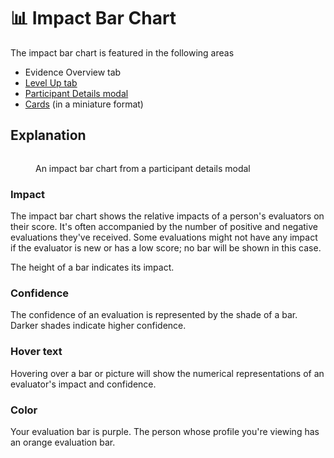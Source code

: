 # 📊 Impact Bar Chart

The impact bar chart is featured in the following areas

* Evidence Overview tab
* [Level Up tab](../how-to-play/level-up.md)
* [Participant Details modal](participant-cards.md#participant-details)
* [Cards](participant-cards.md) (in a miniature format)

## Explanation

<figure><img src="../.gitbook/assets/Screenshot 2025-01-25 at 11.05.43 PM.png" alt=""><figcaption><p>An impact bar chart from a participant details modal</p></figcaption></figure>

### Impact

The impact bar chart shows the relative impacts of a person's evaluators on their score. It's often accompanied by the number of positive and negative evaluations they've received. Some evaluations might not have any impact if the evaluator is new or has a low score; no bar will be shown in this case.

The height of a bar indicates its impact.

### Confidence

The confidence of an evaluation is represented by the shade of a bar. Darker shades indicate higher confidence.

### Hover text

Hovering over a bar or picture will show the numerical representations of an evaluator's impact and confidence.

### Color

Your evaluation bar is purple. The person whose profile you're viewing has an orange evaluation bar.

